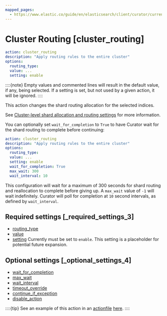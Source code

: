 ```yaml
---
mapped_pages:
  - https://www.elastic.co/guide/en/elasticsearch/client/curator/current/cluster_routing.html
---
```


# Cluster Routing [cluster_routing]

```yaml
action: cluster_routing
description: "Apply routing rules to the entire cluster"
options:
  routing_type:
  value: ...
  setting: enable
```

::::{note}
Empty values and commented lines will result in the default value, if any, being selected.  If a setting is set, but not used by a given action, it will be ignored.
::::


This action changes the shard routing allocation for the selected indices.

See [Cluster-level shard allocation and routing settings](elasticsearch://reference/elasticsearch/configuration-reference/cluster-level-shard-allocation-routing-settings.md) for more information.

You can optionally set `wait_for_completion` to `True` to have Curator wait for the shard routing to complete before continuing:

```yaml
action: cluster_routing
description: "Apply routing rules to the entire cluster"
options:
  routing_type:
  value: ...
  setting: enable
  wait_for_completion: True
  max_wait: 300
  wait_interval: 10
```

This configuration will wait for a maximum of 300 seconds for shard routing and reallocation to complete before giving up.  A `max_wait` value of `-1` will wait indefinitely.  Curator will poll for completion at `10` second intervals, as defined by `wait_interval`.

## Required settings [_required_settings_3]

* [routing_type](/reference/option_routing_type.md)
* [value](/reference/option_value.md)
* [setting](/reference/option_setting.md) Currently must be set to `enable`.  This setting is a placeholder for potential future expansion.


## Optional settings [_optional_settings_4]

* [wait_for_completion](/reference/option_wfc.md)
* [max_wait](/reference/option_max_wait.md)
* [wait_interval](/reference/option_wait_interval.md)
* [timeout_override](/reference/option_timeout_override.md)
* [continue_if_exception](/reference/option_continue.md)
* [disable_action](/reference/option_disable.md)

::::{tip}
See an example of this action in an [actionfile](/reference/actionfile.md) [here](/reference/ex_cluster_routing.md).
::::



